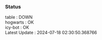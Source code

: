### Status


table : DOWN  
hogwarts : OK  
icy-bot : OK  
Latest Update : 2024-07-18 02:30:50.368766
